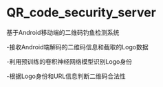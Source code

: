 # QR_code_security_server
基于Android移动端的二维码钓鱼检测系统

-接收Android端解码的二维码信息和截取的Logo数据

-利用预训练的卷积神经网络模型识别Logo身份

-根据Logo身份和URL信息判断二维码合法性
